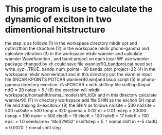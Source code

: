 # This program is use to calculate the dynamic of exciton in two dimentional hitstructure
 the step is as follows
 (1) in the workspace directory mkdir opt and optmizttion the structure
 (2) in the workspace mkdir phono-gamma and calculate vibration
 (3) in the workspace mkdir wannier and calculate wannier Wavefunction ,
      and band project on each local WF use wannier package changed by xh
      could save file wannier90_bandproj.dat
      need set write_xyz=.TRUE.
      bands_num_points= 80
      bands_plot_project=22
 (4) in the workspace mkdir wannierinput and in this directory put the wannier input file 
     (INCAR KPOINTS POTCAR wannier90.win)and bsub script
 (5) in phono-gamma directory exection ./NsPOSCAR.x with shiftinp file
    shiftinp
    &input
    ndQ = 20
    nstep = 5
    /
 (6) the exection will mkdir workspace/nomashift/noma_imode/shift_ldQ/
    and in this directory calculate wannier90
 (7) in directory workspace add file SHIN as the exciton SH input file 
    and zhixing SHexciton.x
 (8) the SHIN as follows
    na1site = 500
    na2site = 500
    na3site = 500
    temp    = 320
    gamma   = 0.02
    dt      = 0.01
    nstep   = 20000
    nsnap   = 100
    naver   = 500
    elecB   = 18
    elecK   = 100
    holeB   = 17
    holeK   = 100
    epsr    = 1.0
    seedname= 'MoS2WS2'
    nshiftstep = 5          ！nomal shift in +-5
    stadQ   = 0.0020        ！nomal shift step
 